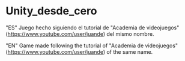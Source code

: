 # Unity_desde_cero
"ES" Juego hecho siguiendo el tutorial de "Academia de videojuegos" (https://www.youtube.com/user/juande) del mismo nombre.

"EN" Game made following the tutorial of "Academia de videojuegos" (https://www.youtube.com/user/juande) of the same name.
 
